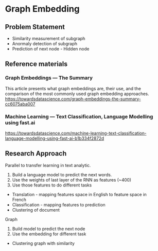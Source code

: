 # Graph Embedding  
## Problem Statement  
* Similarity measurement of subgraph  
* Anormaly detection of subgraph  
* Prediction of next node - Hidden node  

## Reference materials
### Graph Embeddings — The Summary 
This article presents what graph embeddings are, their use, and the comparison of the most commonly used graph embedding approaches.
https://towardsdatascience.com/graph-embeddings-the-summary-cc6075aba007  

### Machine Learning — Text Classification, Language Modelling using fast.ai  
https://towardsdatascience.com/machine-learning-text-classification-language-modelling-using-fast-ai-b1b334f2872d  

## Research Approach  
Parallel to transfer learning in text analytic.  
1. Build a language model to predict the next words.  
2. Use the weights of last layer of the RNN as features (~400)  
3. Use those features to do different tasks  
- Translation - mapping features space in English to feature space in French  
- Classification - mapping features to prediction  
- Clustering of document  

Graph
1. Build model to predict the next node  
2. Use the embedding for different task  
- Clustering graph with similarity  



